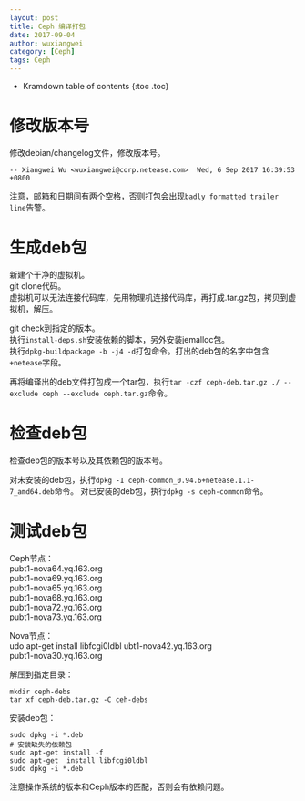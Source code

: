 ```yaml
---
layout: post
title: Ceph 编译打包
date: 2017-09-04
author: wuxiangwei
category: [Ceph]
tags: Ceph
---
```


* Kramdown table of contents
{:toc .toc}

# 修改版本号

修改debian/changelog文件，修改版本号。

```
-- Xiangwei Wu <wuxiangwei@corp.netease.com>  Wed, 6 Sep 2017 16:39:53 +0800
```
注意，邮箱和日期间有两个空格，否则打包会出现`badly formatted trailer line`告警。

# 生成deb包

新建个干净的虚拟机。    
git clone代码。    
虚拟机可以无法连接代码库，先用物理机连接代码库，再打成.tar.gz包，拷贝到虚拟机，解压。

git check到指定的版本。    
执行`install-deps.sh`安装依赖的脚本，另外安装jemalloc包。    
执行`dpkg-buildpackage -b -j4 -d`打包命令。打出的deb包的名字中包含`+netease`字段。        

再将编译出的deb文件打包成一个tar包，执行`tar -czf ceph-deb.tar.gz ./ --exclude ceph --exclude ceph.tar.gz`命令。    


# 检查deb包

检查deb包的版本号以及其依赖包的版本号。

对未安装的deb包，执行`dpkg -I ceph-common_0.94.6+netease.1.1-7_amd64.deb`命令。
对已安装的deb包，执行`dpkg -s ceph-common`命令。


# 测试deb包

Ceph节点：    
pubt1-nova64.yq.163.org    
pubt1-nova69.yq.163.org    
pubt1-nova65.yq.163.org    
pubt1-nova68.yq.163.org    
pubt1-nova72.yq.163.org    
pubt1-nova73.yq.163.org    

Nova节点：    
udo apt-get  install libfcgi0ldbl
ubt1-nova42.yq.163.org    
pubt1-nova30.yq.163.org    


解压到指定目录：    
```
mkdir ceph-debs
tar xf ceph-deb.tar.gz -C ceh-debs
```

安装deb包：    

```
sudo dpkg -i *.deb
# 安装缺失的依赖包
sudo apt-get install -f
sudo apt-get  install libfcgi0ldbl
sudo dpkg -i *.deb
```
注意操作系统的版本和Ceph版本的匹配，否则会有依赖问题。




